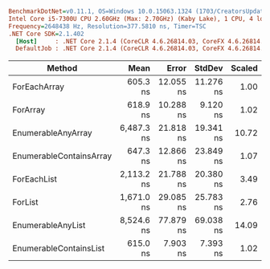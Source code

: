 ``` ini

BenchmarkDotNet=v0.11.1, OS=Windows 10.0.15063.1324 (1703/CreatorsUpdate/Redstone2)
Intel Core i5-7300U CPU 2.60GHz (Max: 2.70GHz) (Kaby Lake), 1 CPU, 4 logical and 2 physical cores
Frequency=2648438 Hz, Resolution=377.5810 ns, Timer=TSC
.NET Core SDK=2.1.402
  [Host]     : .NET Core 2.1.4 (CoreCLR 4.6.26814.03, CoreFX 4.6.26814.02), 64bit RyuJIT
  DefaultJob : .NET Core 2.1.4 (CoreCLR 4.6.26814.03, CoreFX 4.6.26814.02), 64bit RyuJIT


```
|                  Method |       Mean |     Error |    StdDev | Scaled | ScaledSD |  Gen 0 | Allocated |
|------------------------ |-----------:|----------:|----------:|-------:|---------:|-------:|----------:|
|            ForEachArray |   605.3 ns | 12.055 ns | 11.276 ns |   1.00 |     0.00 |      - |       0 B |
|                ForArray |   618.9 ns | 10.288 ns |  9.120 ns |   1.02 |     0.02 |      - |       0 B |
|      EnumerableAnyArray | 6,487.3 ns | 21.818 ns | 19.341 ns |  10.72 |     0.19 | 0.0153 |      32 B |
| EnumerableContainsArray |   647.3 ns | 12.866 ns | 23.849 ns |   1.07 |     0.04 |      - |       0 B |
|             ForEachList | 2,113.2 ns | 21.788 ns | 20.380 ns |   3.49 |     0.07 |      - |       0 B |
|                 ForList | 1,671.0 ns | 29.085 ns | 25.783 ns |   2.76 |     0.06 |      - |       0 B |
|       EnumerableAnyList | 8,524.6 ns | 77.879 ns | 69.038 ns |  14.09 |     0.27 | 0.0153 |      40 B |
|  EnumerableContainsList |   615.0 ns |  7.903 ns |  7.393 ns |   1.02 |     0.02 |      - |       0 B |
